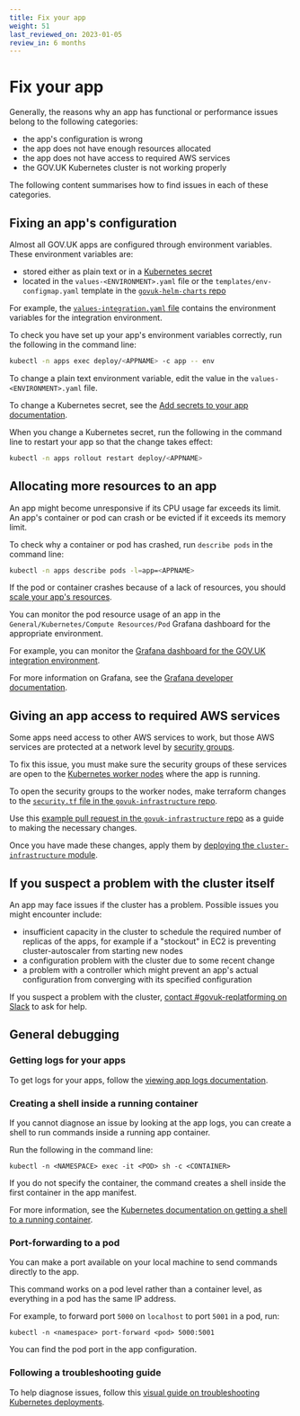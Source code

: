 ```yaml
---
title: Fix your app
weight: 51
last_reviewed_on: 2023-01-05
review_in: 6 months
---
```


# Fix your app

Generally, the reasons why an app has functional or performance issues belong to the following categories:

- the app's configuration is wrong
- the app does not have enough resources allocated
- the app does not have access to required AWS services
- the GOV.UK Kubernetes cluster is not working properly

The following content summarises how to find issues in each of these categories.

## Fixing an app's configuration

Almost all GOV.UK apps are configured through environment variables. These environment variables are:

- stored either as plain text or in a [Kubernetes secret](https://kubernetes.io/docs/concepts/configuration/secret/)
- located in the `values-<ENVIRONMENT>.yaml` file or the `templates/env-configmap.yaml` template in the [`govuk-helm-charts` repo](https://github.com/alphagov/govuk-helm-charts)

For example, the [`values-integration.yaml` file](https://github.com/alphagov/govuk-helm-charts/blob/main/charts/app-config/values-integration.yaml) contains the environment variables for the integration environment.

To check you have set up your app's environment variables correctly, run the following in the command line:

```sh
kubectl -n apps exec deploy/<APPNAME> -c app -- env
```

To change a plain text environment variable, edit the value in the `values-<ENVIRONMENT>.yaml` file.

To change a Kubernetes secret, see the [Add secrets to your app documentation](https://govuk-k8s-user-docs.publishing.service.gov.uk/manage-app/manage-secrets).

When you change a Kubernetes secret, run the following in the command line to restart your app so that the change takes effect:

```sh
kubectl -n apps rollout restart deploy/<APPNAME>
```

## Allocating more resources to an app

An app might become unresponsive if its CPU usage far exceeds its limit. An app's container or pod can crash or be evicted if it exceeds its memory limit.

To check why a container or pod has crashed, run `describe pods` in the command line:

```sh
kubectl -n apps describe pods -l=app=<APPNAME>
```

If the pod or container crashes because of a lack of resources, you should [scale your app's resources](https://govuk-k8s-user-docs.publishing.service.gov.uk/manage-app/scale-app/).

You can monitor the pod resource usage of an app in the `General/Kubernetes/Compute Resources/Pod` Grafana dashboard for the appropriate environment.

For example, you can monitor the [Grafana dashboard for the GOV.UK integration environment](https://grafana.eks.integration.govuk.digital/).

For more information on Grafana, see the [Grafana developer documentation](https://docs.publishing.service.gov.uk/manual/grafana.html).

## Giving an app access to required AWS services

Some apps need access to other AWS services to work, but those AWS services are protected at a network level by [security groups](https://docs.aws.amazon.com/vpc/latest/userguide/VPC_SecurityGroups.html).

To fix this issue, you must make sure the security groups of these services are open to the [Kubernetes worker nodes](https://kubernetes.io/docs/concepts/architecture/nodes/) where the app is running.

To open the security groups to the worker nodes, make terraform changes to the [`security.tf` file in the `govuk-infrastructure` repo](https://github.com/alphagov/govuk-infrastructure/blob/main/terraform/deployments/govuk-publishing-infrastructure/security.tf).

Use this [example pull request in the `govuk-infrastructure` repo](https://github.com/alphagov/govuk-infrastructure/pull/584/files) as a guide to making the necessary changes.

Once you have made these changes, apply them by [deploying the `cluster-infrastructure` module](https://govuk-k8s-user-docs.publishing.service.gov.uk/manage-app/create-new-env/#2-deploy-the-cluster-infrastructure-module).

## If you suspect a problem with the cluster itself

An app may face issues if the cluster has a problem. Possible issues you might encounter include:

- insufficient capacity in the cluster to schedule the required number of replicas of the apps, for example if a "stockout" in EC2 is preventing cluster-autoscaler from starting new nodes
- a configuration problem with the cluster due to some recent change
- a problem with a controller which might prevent an app's actual configuration from converging with its specified configuration

If you suspect a problem with the cluster, [contact #govuk-replatforming on Slack](https://gds.slack.com/archives/C013F737737) to ask for help.

## General debugging

### Getting logs for your apps

To get logs for your apps, follow the [viewing app logs documentation](/manage-app/get-app-info/#view-app-logs).

### Creating a shell inside a running container

If you cannot diagnose an issue by looking at the app logs, you can create a shell to run commands inside a running app container.

Run the following in the command line:

```
kubectl -n <NAMESPACE> exec -it <POD> sh -c <CONTAINER>
```

If you do not specify the container, the command creates a shell inside the first container in the app manifest.

For more information, see the [Kubernetes documentation on getting a shell to a running container](https://kubernetes.io/docs/tasks/debug-application-cluster/get-shell-running-container/).

### Port-forwarding to a pod

You can make a port available on your local machine to send commands directly to the app.

This command works on a pod level rather than a container level, as everything in a pod has the same IP address.

For example, to forward port `5000` on `localhost` to port `5001` in a pod, run:

```
kubectl -n <namespace> port-forward <pod> 5000:5001
```

You can find the pod port in the app configuration.

### Following a troubleshooting guide

To help diagnose issues, follow this [visual guide on troubleshooting Kubernetes deployments](https://learnk8s.io/troubleshooting-deployments).
